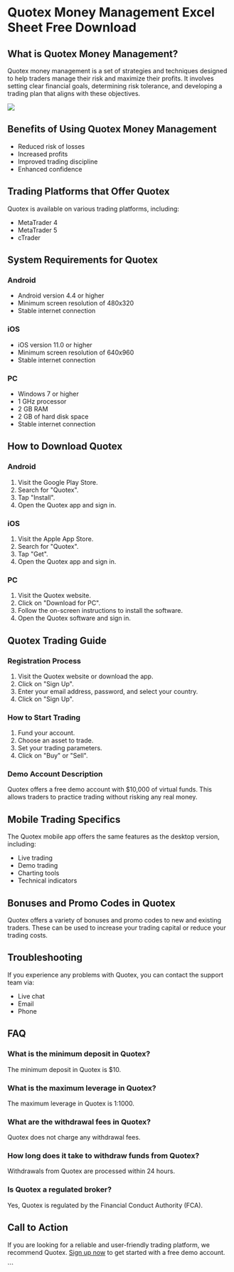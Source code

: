 # Quotex Money Management Excel Sheet Free Download

## What is Quotex Money Management?

Quotex money management is a set of strategies and techniques designed
to help traders manage their risk and maximize their profits. It
involves setting clear financial goals, determining risk tolerance, and
developing a trading plan that aligns with these objectives.

[![](https://static.quotex.io/files/4_en/300_250.jpg)](https://traff.sbs/brokerqxlid)

## Benefits of Using Quotex Money Management

-   Reduced risk of losses
-   Increased profits
-   Improved trading discipline
-   Enhanced confidence

## Trading Platforms that Offer Quotex

Quotex is available on various trading platforms, including:

-   MetaTrader 4
-   MetaTrader 5
-   cTrader

## System Requirements for Quotex

### Android

-   Android version 4.4 or higher
-   Minimum screen resolution of 480x320
-   Stable internet connection

### iOS

-   iOS version 11.0 or higher
-   Minimum screen resolution of 640x960
-   Stable internet connection

### PC

-   Windows 7 or higher
-   1 GHz processor
-   2 GB RAM
-   2 GB of hard disk space
-   Stable internet connection

## How to Download Quotex

### Android

1.  Visit the Google Play Store.
2.  Search for "Quotex".
3.  Tap "Install".
4.  Open the Quotex app and sign in.

### iOS

1.  Visit the Apple App Store.
2.  Search for "Quotex".
3.  Tap "Get".
4.  Open the Quotex app and sign in.

### PC

1.  Visit the Quotex website.
2.  Click on "Download for PC".
3.  Follow the on-screen instructions to install the software.
4.  Open the Quotex software and sign in.

## Quotex Trading Guide

### Registration Process

1.  Visit the Quotex website or download the app.
2.  Click on "Sign Up".
3.  Enter your email address, password, and select your country.
4.  Click on "Sign Up".

### How to Start Trading

1.  Fund your account.
2.  Choose an asset to trade.
3.  Set your trading parameters.
4.  Click on "Buy" or "Sell".

### Demo Account Description

Quotex offers a free demo account with \$10,000 of virtual funds. This
allows traders to practice trading without risking any real money.

## Mobile Trading Specifics

The Quotex mobile app offers the same features as the desktop version,
including:

-   Live trading
-   Demo trading
-   Charting tools
-   Technical indicators

## Bonuses and Promo Codes in Quotex

Quotex offers a variety of bonuses and promo codes to new and existing
traders. These can be used to increase your trading capital or reduce
your trading costs.

## Troubleshooting

If you experience any problems with Quotex, you can contact the support
team via:

-   Live chat
-   Email
-   Phone

## FAQ

### What is the minimum deposit in Quotex?

The minimum deposit in Quotex is \$10.

### What is the maximum leverage in Quotex?

The maximum leverage in Quotex is 1:1000.

### What are the withdrawal fees in Quotex?

Quotex does not charge any withdrawal fees.

### How long does it take to withdraw funds from Quotex?

Withdrawals from Quotex are processed within 24 hours.

### Is Quotex a regulated broker?

Yes, Quotex is regulated by the Financial Conduct Authority (FCA).

## Call to Action

If you are looking for a reliable and user-friendly trading platform, we
recommend Quotex. [Sign up
now](\%22https://traff.sbs/brokerqxsignup\%22) to get started with a
free demo account.

\`\`\`

